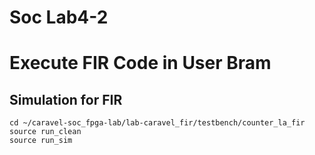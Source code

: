 # Soc Lab4-2
# Execute FIR Code in User Bram
## Simulation for FIR 
```shell
cd ~/caravel-soc_fpga-lab/lab-caravel_fir/testbench/counter_la_fir
source run_clean
source run_sim


